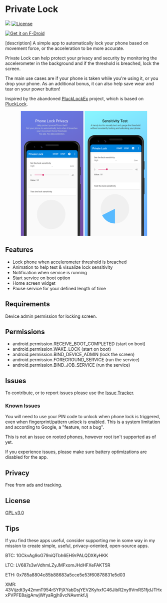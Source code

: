 # Private Lock
<a href="https://github.com/wesaphzt/privatelock/releases/latest" alt="GitHub Release"><img src="https://img.shields.io/github/release/wesaphzt/privatelock.svg?logo=github"></a>
[![License](https://img.shields.io/github/license/wesaphzt/privatelock.svg)](LICENSE)

[<img alt="Get it on F-Droid" height="75" src="https://fdroid.gitlab.io/artwork/badge/get-it-on.png">](https://f-droid.org/packages/com.wesaphzt.privatelock/)

[description]
A simple app to automatically lock your phone based on movement force, or the acceleration to be more accurate.

Private Lock can help protect your privacy and security by monitoring the accelerometer in the background and if the threshold is breached, lock the screen.

The main use cases are if your phone is taken while you're using it, or you drop your phone.
As an additional bonus, it can also help save wear and tear on your power button!

Inspired by the abandoned [PluckLockEx](https://github.com/0xFireball/PluckLockEx) project, which is based on [PluckLock](https://github.com/SyntaxBlitz/PluckLock).

<p align="center">
<img src="fastlane/metadata/android/en-US/images/phoneScreenshots/01-main.png?raw=true" width="200" height="400"/> 

<img src="fastlane/metadata/android/en-US/images/phoneScreenshots/02-test-sensitivity.png?raw=true" width="200" height="400"/> 
</p>

## Features
- Lock phone when accelerometer threshold is breached
- Animation to help test & visualize lock sensitivity
- Notification when service is running
- Start service on boot option
- Home screen widget
- Pause service for your defined length of time

## Requirements
Device admin permission for locking screen.

## Permissions
- android.permission.RECEIVE_BOOT_COMPLETED (start on boot)
- android.permission.WAKE_LOCK (start on boot)
- android.permission.BIND_DEVICE_ADMIN (lock the screen)
- android.permission.FOREGROUND_SERVICE (run the service)
- android.permission.BIND_JOB_SERVICE (run the service)

## Issues
To contribute, or to report issues please use the [Issue Tracker](https://github.com/wesaphzt/privatelock/issues/).

### Known Issues
You will need to use your PIN code to unlock when phone lock is triggered, even when fingerprint/pattern unlock is enabled.
This is a system limitation and according to Google, a "feature, not a bug".

This is not an issue on rooted phones, however root isn't supported as of yet.

If you experience issues, please make sure battery optimizations are disabled for the app.

## Privacy
Free from ads and tracking.

## License
[GPL v3.0](LICENSE)

## Tips
If you find these apps useful, consider supporting me in some way in my mission to create simple, useful, privacy-oriented, open-source apps.

BTC: 1GCkvAg9oG79niQTbh6EH9rPALQDXKyHKK

LTC: LV687s3wVdhmLZyJMFxomJHdHFXeFAKT5R

ETH: 0x785a8804c85b88683a5cce5e53f60878831e5d03

XMR: 43Vijzdt3y42mmT954rSYPjXYabDsjYEV2KyhxfC46JibR2ny9VmRS1fjdJTHxxPVPFE8ajgArwjWfyaRgjh9vcNAwmkfJj
